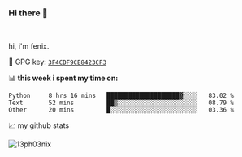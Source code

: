 ### Hi there 👋

<br />

hi, i'm fenix.

:key: GPG key: [`3F4CDF9CE8423CF3`](https://github.com/13ph03nix.gpg)


📊 **this week i spent my time on:**
<!--START_SECTION:waka-->

```text
Python     8 hrs 16 mins   ████████████████████▓░░░░   83.02 %
Text       52 mins         ██▒░░░░░░░░░░░░░░░░░░░░░░   08.79 %
Other      20 mins         █░░░░░░░░░░░░░░░░░░░░░░░░   03.36 %
```

<!--END_SECTION:waka-->


📈 my github stats

<a>
<img align="center" src="https://github-readme-stats.vercel.app/api?username=13ph03nix&show_icons=true&hide=stars&theme=blueberry" alt="13ph03nix" />
</a>
